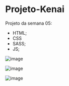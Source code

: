# Projeto-Kenai

 Projeto da semana 05:
 
 - HTML;
 - CSS
 - SASS;
 - JS;

![image](https://user-images.githubusercontent.com/92824079/221422731-1aec3028-441a-49a0-a4a9-2686194ca197.png)

![image](https://user-images.githubusercontent.com/92824079/221422881-d00ab938-d6d5-471c-b2b4-0b4337cc07c6.png)

![image](https://user-images.githubusercontent.com/92824079/221422916-77e70bdd-377d-4be4-8547-85c4e2ffcdb8.png)


